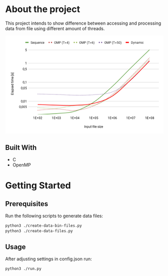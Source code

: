 # About the project

This project intends to show difference between accessing and processing data from file using different amount of threads.

![Results](photos/chart.png)

## Built With

- C
- OpenMP

# Getting Started

## Prerequisites

Run the following scripts to generate data files:

```sh
python3 ./create-data-bin-files.py
python3 ./create-data-files.py
```

## Usage

After adjusting settings in config.json run:

```sh
python3 ./run.py
```
